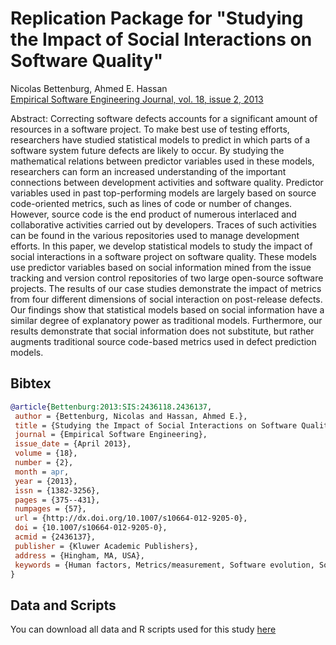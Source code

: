 # Replication Package for "Studying the Impact of Social Interactions on Software Quality"

Nicolas Bettenburg, Ahmed E. Hassan  
[Empirical Software Engineering Journal, vol. 18, issue 2, 2013](http://dx.doi.org/10.1007/s10664-012-9205-0)

Abstract: Correcting software defects accounts for a significant amount of resources in a software project. To make best use of testing efforts, researchers have studied statistical models to predict in which parts of a software system future defects are likely to occur. By studying the mathematical relations between predictor variables used in these models, researchers can form an increased understanding of the important connections between development activities and software quality. Predictor variables used in past top-performing models are largely based on source code-oriented metrics, such as lines of code or number of changes. However, source code is the end product of numerous interlaced and collaborative activities carried out by developers. Traces of such activities can be found in the various repositories used to manage development efforts. In this paper, we develop statistical models to study the impact of social interactions in a software project on software quality. These models use predictor variables based on social information mined from the issue tracking and version control repositories of two large open-source software projects. The results of our case studies demonstrate the impact of metrics from four different dimensions of social interaction on post-release defects. Our findings show that statistical models based on social information have a similar degree of explanatory power as traditional models. Furthermore, our results demonstrate that social information does not substitute, but rather augments traditional source code-based metrics used in defect prediction models.

## Bibtex

```bibtex
@article{Bettenburg:2013:SIS:2436118.2436137,
 author = {Bettenburg, Nicolas and Hassan, Ahmed E.},
 title = {Studying the Impact of Social Interactions on Software Quality},
 journal = {Empirical Software Engineering},
 issue_date = {April 2013},
 volume = {18},
 number = {2},
 month = apr,
 year = {2013},
 issn = {1382-3256},
 pages = {375--431},
 numpages = {57},
 url = {http://dx.doi.org/10.1007/s10664-012-9205-0},
 doi = {10.1007/s10664-012-9205-0},
 acmid = {2436137},
 publisher = {Kluwer Academic Publishers},
 address = {Hingham, MA, USA},
 keywords = {Human factors, Metrics/measurement, Software evolution, Software quality assurance},
} 
```

## Data and Scripts

You can download all data and R scripts used for this study [here](https://github.com/SAILResearch/replication-social_interactions_sw_quality/releases/latest)
